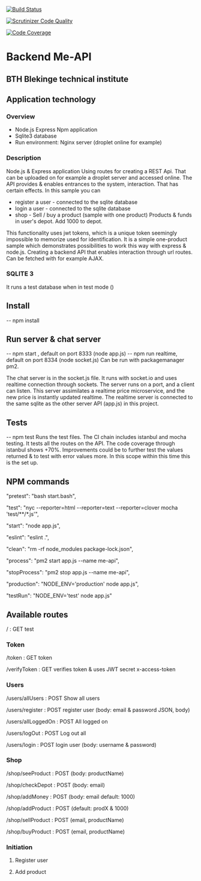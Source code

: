 [![Build Status](https://app.travis-ci.com/ylvali/jsframeworkProject2024BTH.svg?token=zbGBcfgSpBchF7HShAt4&branch=main)](https://app.travis-ci.com/ylvali/jsframeworkProject2024BTH)

[![Scrutinizer Code Quality](https://scrutinizer-ci.com/g/ylvali/jsframeworkProject2024BTH/badges/quality-score.png?b=main)](https://scrutinizer-ci.com/g/ylvali/jsframeworkProject2024BTH/?branch=main)

[![Code Coverage](https://scrutinizer-ci.com/g/ylvali/jsframeworkProject2024BTH/badges/coverage.png?b=main)](https://scrutinizer-ci.com/g/ylvali/jsframeworkProject2024BTH/?branch=main)


# Backend Me-API 
## BTH Blekinge technical institute

## Application technology
### Overview
- Node.js Express Npm application 
- Sqlite3 database
- Run environment: Nginx server (droplet online for example)

### Description
Node.js & Express application 
Using routes for creating a REST Api. 
That can be uploaded on for example a droplet server and accessed online.
The API provides & enables entrances to the system, interaction. That has certain effects.
In this sample you can 
- register a user - connected to the sqlite database 
- login a user    - connected to the sqlite database 
- shop            - Sell / buy a product (sample with one product) 
                    Products & funds in user's depot. 
                    Add 1000 to depot. 

This functionality uses jwt tokens, which is a unique token seemingly impossible to memorize used for identification. 
It is a simple one-product sample which demonstrates possibilities to work this way with express & node.js.
Creating a backend API that enables interaction through url routes. Can be fetched with for example AJAX. 

### SQLITE 3
It runs a test database when in test mode ()

## Install
-- npm install 

## Run server & chat server
-- npm start , default on port 8333 (node app.js)
-- npm run realtime, default on port 8334 (node socket.js)
Can be run with packagemanager pm2. 

The chat server is in the socket.js file. It runs with socket.io and uses realtime connection through sockets.
The server runs on a port, and a client can listen. This server assimilates a realtime price microservice, and
the new price is instantly updated realtime. The realtime server is connected to the same sqlite as the other server API (app.js)
in this project. 

## Tests
-- npm test
Runs the test files. The CI chain includes istanbul and mocha testing.
It tests all the routes on the API. The code coverage through istanbul shows +70%. 
Improvements could be to further test the values returned & to test with error values more. 
In this scope within this time this is the set up.


## NPM commands
"pretest": "bash start.bash",

"test": "nyc --reporter=html --reporter=text --reporter=clover mocha 'test/**/*.js'",

"start": "node app.js",

"eslint": "eslint .",

"clean": "rm -rf node_modules package-lock.json",

"process": "pm2 start app.js --name me-api",

"stopProcess": "pm2 stop app.js --name me-api",

"production": "NODE_ENV='production' node app.js",

"testRun": "NODE_ENV='test' node app.js"

## Available routes 
/                   : GET test 

### Token 

/token              : GET token 

/verifyToken        : GET verifies token & uses JWT secret x-access-token

### Users

/users/allUsers     : POST Show all users 

/users/register     : POST register user (body: email & password JSON, body)

/users/allLoggedOn  : POST All logged on 

/users/logOut       : POST Log out all 

/users/login        : POST login user (body: username & password)

### Shop

/shop/seeProduct    : POST (body: productName)

/shop/checkDepot    : POST (body: email)

/shop/addMoney      : POST (body: email default: 1000)

/shop/addProduct    : POST (default: prodX & 1000)

/shop/sellProduct   : POST (email, productName)

/shop/buyProduct    : POST (email, productName)

### Initiation 

1. Register user 

2. Add product 